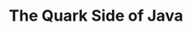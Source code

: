 ---
layout: podcast
title: The Quark Side of Java
category: right-in-the-middle
number: 5
duration: "16:22"
description: Scaling Java to the cloud... finally!
tags:
- rum
- quarkus
- java
- cloud
- compilation
- containers
- the rest of the tags are still being computed by the old app
image: ritm-cover-small.jpg
audio:
  url: https://f000.backblazeb2.com/file/right-in-the-middle/Right+in+the+Middle+-+005+-+The+Quark+Side+of+Java.mp3
  size: 15966477
---